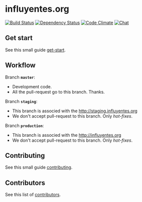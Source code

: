 # influyentes.org

[![Build Status][1]][2] [![Dependency Status][3]][4] [![Code Climate][5]][6] [![Chat][7]][8]

## Get start

See this small guide [get-start].

## Workflow

Branch **`master`**:

- Development code.
- All the pull-request go to this branch. Thanks.

Branch **`staging`**:

- This branch is associed with the http://staging.influyentes.org
- We don't accept pull-request to this branch. Only *hot-fixes*.

Branch **`production`**:

- This branch is associed with the http://influyentes.org
- We don't accept pull-request to this branch. Only *hot-fixes*.

## Contributing

See this small guide [contributing].

## Contributors

See this list of [contributors].

[1]: https://api.travis-ci.org/influyentes/influyentes.svg?branch=master
[2]: https://travis-ci.org/influyentes/influyentes

[3]: https://img.shields.io/gemnasium/influyentes/influyentes.svg
[4]: https://gemnasium.com/influyentes/influyentes

[5]: https://codeclimate.com/github/influyentes/influyentes/badges/gpa.svg
[6]: https://codeclimate.com/github/influyentes/influyentes

[7]: https://badges.gitter.im/JoinChat.svg
[8]: https://gitter.im/influyentes/influyentes

[8]: https://gitter.im/influyentes/influyentes

[contributing]: https://github.com/thoughtbot/laptop#what-it-sets-up
[contributors]: https://github.com/influyentes/influyentes/blob/master/CONTRIBUTING.md
[get-start]:    https://github.com/influyentes/influyentes/blob/master/CONTRIBUTING.md
